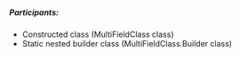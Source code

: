 ##### Participants:
- Constructed class (MultiFieldClass class)
- Static nested builder class (MultiFieldClass.Builder class)
